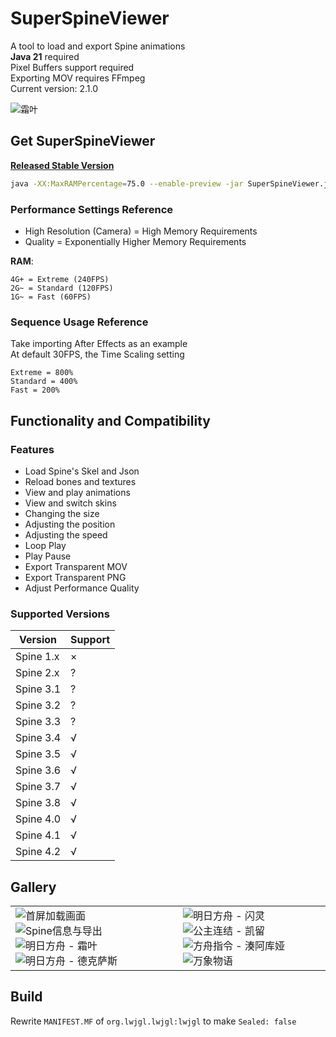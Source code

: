 # SuperSpineViewer

A tool to load and export Spine animations  
**Java 21** required  
Pixel Buffers support required  
Exporting MOV requires FFmpeg  
Current version: 2.1.0

![霜叶](https://i0.hdslb.com/bfs/album/98b4fd8a12bc6dbf691b967bed625db67713dff0.png@518w.png "明日方舟 - 霜叶")

## Get SuperSpineViewer

[**Released Stable Version**](https://github.com/Aloento/SuperSpineViewer/releases/latest)

```bash
java -XX:MaxRAMPercentage=75.0 --enable-preview -jar SuperSpineViewer.jar
```

### Performance Settings Reference

* High Resolution (Camera) = High Memory Requirements
* Quality = Exponentially Higher Memory Requirements

**RAM**:

    4G+ = Extreme (240FPS)
    2G~ = Standard (120FPS)
    1G~ = Fast (60FPS)

### Sequence Usage Reference

Take importing After Effects as an example  
At default 30FPS, the Time Scaling setting

    Extreme = 800%
    Standard = 400%
    Fast = 200%

## Functionality and Compatibility

### Features

* Load Spine's Skel and Json
* Reload bones and textures
* View and play animations
* View and switch skins
* Changing the size
* Adjusting the position
* Adjusting the speed
* Loop Play
* Play Pause
* Export Transparent MOV
* Export Transparent PNG
* Adjust Performance Quality

### Supported Versions

| Version   | Support |
|-----------|---------|
| Spine 1.x | ×       |
| Spine 2.x | ?       |
| Spine 3.1 | ?       |
| Spine 3.2 | ?       |
| Spine 3.3 | ?       |
| Spine 3.4 | √       |
| Spine 3.5 | √       |
| Spine 3.6 | √       |
| Spine 3.7 | √       |
| Spine 3.8 | √       |
| Spine 4.0 | √       |
| Spine 4.1 | √       |
| Spine 4.2 | √       |

## Gallery

<html>
    <table style="margin-left: auto; margin-right: auto;">
        <tr>
            <td>
                <img src="https://i0.hdslb.com/bfs/album/73fdec47d907dc42e96a2d0d21482680fd7efb3f.png" alt="首屏加载画面">
                <img src="https://i0.hdslb.com/bfs/album/697ebe690460ee8a1f50a7bb4c4f973331b244dd.png" alt="Spine信息与导出">
                <img src="https://i0.hdslb.com/bfs/album/98b4fd8a12bc6dbf691b967bed625db67713dff0.png" alt="明日方舟 - 霜叶">
                <img src="https://i0.hdslb.com/bfs/album/79dbdaee161130460b77411f4664b4ecbd53d68e.png" alt="明日方舟 - 德克萨斯">
            </td>
            <td>
                <img src="https://i0.hdslb.com/bfs/album/56d918333fd302f9c221680008d7109fe090fb39.png" alt="明日方舟 - 闪灵">
                <img src="https://i0.hdslb.com/bfs/album/8ad8f6ca661f68909b30edce518d47614162a78f.png" alt="公主连结 - 凯留">
                <img src="https://i0.hdslb.com/bfs/album/51ee6aa61652191d4ab6c27a6e18bf8dc1997fdc.png" alt="方舟指令 - 湊阿库娅">
                <img src="https://i0.hdslb.com/bfs/album/0919e8d269e355c9b451d52e887c314a84f47faa.png" alt="万象物语">
            </td>
        </tr>
    </table>
</html>

## Build

Rewrite `MANIFEST.MF` of `org.lwjgl.lwjgl:lwjgl` to make `Sealed: false`

